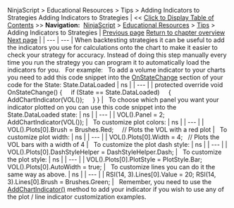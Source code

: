 ﻿
NinjaScript > Educational Resources > Tips > Adding Indicators to Strategies
Adding Indicators to Strategies
| << [Click to Display Table of Contents](adding_indicators_to_strategie.md) >> **Navigation:**     [NinjaScript](ninjascript-1.md) > [Educational Resources](educational_resources-1.md) > [Tips](tips-1.md) > Adding Indicators to Strategies | [Previous page](tips-1.md) [Return to chapter overview](tips-1.md) [Next page](checking_for_null_references-1.md) |
| --- | --- |
When backtesting strategies it can be useful to add the indicators you use for calculations onto the chart to make it easier to check your strategy for accuracy. Instead of doing this step manually every time you run the strategy you can program it to automatically load the indicators for you.
 
For example:
 
To add a volume indicator to your charts you need to add this code snippet into the [OnStateChange](onstatechange-1.md) section of your code for the State: State.DataLoaded
| ns |
| --- |
| protected override void OnStateChange() {      if (State == State.DataLoaded)      {            AddChartIndicator(VOL());      } } |
 
To choose which panel you want your indicator plotted on you can use this code snippet into the State.DataLoaded state:
| ns |
| --- |
| VOL().Panel = 2; AddChartIndicator(VOL()); |
 
To customize plot colors:
| ns |
| --- |
| VOL().Plots[0].Brush = Brushes.Red;     // Plots the VOL with a red plot |
 
To customize plot width:
| ns |
| --- |
| VOL().Plots[0].Width = 4;   // Plots the VOL bars with a width of 4 |
 
To customize the plot dash style:
| ns |
| --- |
| VOL().Plots[0].DashStyleHelper = DashStyleHelper.Dash; |
 
To customize the plot style:
| ns |
| --- |
| VOL().Plots[0].PlotStyle = PlotStyle.Bar; VOL().Plots[0].AutoWidth = true; |
 
To customize lines you can do it the same way as above.
| ns |
| --- |
| RSI(14, 3).Lines[0].Value = 20; RSI(14, 3).Lines[0].Brush = Brushes.Green; |
 
Remember, you need to use the [AddChartIndicator()](addchartindicator-1.md) method to add your indicator if you wish to use any of the plot / line indicator customization examples.

